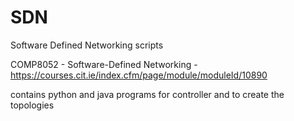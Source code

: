 # SDN
Software Defined Networking scripts

COMP8052 - Software-Defined Networking -https://courses.cit.ie/index.cfm/page/module/moduleId/10890

contains python and java programs for controller and to create the topologies  
